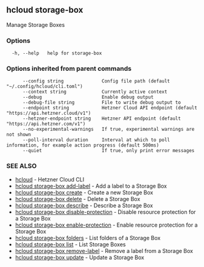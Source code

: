 ## hcloud storage-box

Manage Storage Boxes

### Options

```
  -h, --help   help for storage-box
```

### Options inherited from parent commands

```
      --config string              Config file path (default "~/.config/hcloud/cli.toml")
      --context string             Currently active context
      --debug                      Enable debug output
      --debug-file string          File to write debug output to
      --endpoint string            Hetzner Cloud API endpoint (default "https://api.hetzner.cloud/v1")
      --hetzner-endpoint string    Hetzner API endpoint (default "https://api.hetzner.com/v1")
      --no-experimental-warnings   If true, experimental warnings are not shown
      --poll-interval duration     Interval at which to poll information, for example action progress (default 500ms)
      --quiet                      If true, only print error messages
```

### SEE ALSO

* [hcloud](hcloud.md)	 - Hetzner Cloud CLI
* [hcloud storage-box add-label](hcloud_storage-box_add-label.md)	 - Add a label to a Storage Box
* [hcloud storage-box create](hcloud_storage-box_create.md)	 - Create a new Storage Box
* [hcloud storage-box delete](hcloud_storage-box_delete.md)	 - Delete a Storage Box
* [hcloud storage-box describe](hcloud_storage-box_describe.md)	 - Describe a Storage Box
* [hcloud storage-box disable-protection](hcloud_storage-box_disable-protection.md)	 - Disable resource protection for a Storage Box
* [hcloud storage-box enable-protection](hcloud_storage-box_enable-protection.md)	 - Enable resource protection for a Storage Box
* [hcloud storage-box folders](hcloud_storage-box_folders.md)	 - List folders of a Storage Box
* [hcloud storage-box list](hcloud_storage-box_list.md)	 - List Storage Boxes
* [hcloud storage-box remove-label](hcloud_storage-box_remove-label.md)	 - Remove a label from a Storage Box
* [hcloud storage-box update](hcloud_storage-box_update.md)	 - Update a Storage Box
